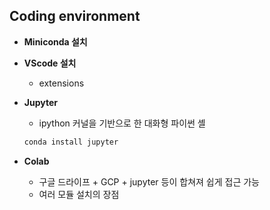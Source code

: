 ## Coding environment

- **Miniconda 설치**
- **VScode 설치**
  - extensions


- **Jupyter**

  - ipython 커널을 기반으로 한 대화형 파이썬 셸

  ```bash
  conda install jupyter
  ```



- **Colab**
  - 구글 드라이프 + GCP + jupyter 등이 합쳐져 쉽게 접근 가능
  - 여러 모듈 설치의 장점
